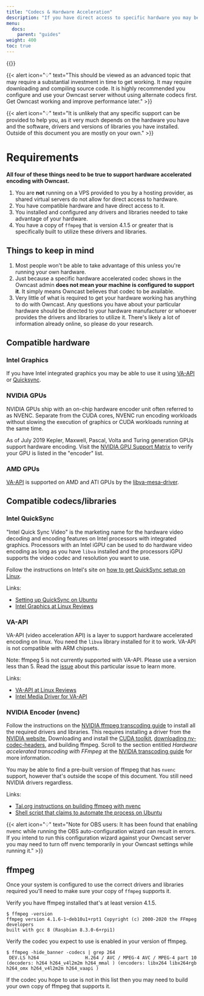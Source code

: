```yaml
---
title: "Codecs & Hardware Acceleration"
description: "If you have direct access to specific hardware you may be able to increase the performance of your server by using a compatible codec."
menu:
  docs:
    parent: "guides"
weight: 400
toc: true
---
```


{{<versionsupport feature="Hardware accelerated encoding" version="0.0.7">}}

{{< alert icon="💡" text="This should be viewed as an advanced topic that may require a substantial investment in time to get working. It may require downloading and compiling source code. It is highly recommended you configure and use your Owncast server without using alternate codecs first. Get Owncast working and improve performance later." >}}

{{< alert icon="💡" text="It is unlikely that any specific support can be provided to help you, as it very much depends on the hardware you have and the software, drivers and versions of libraries you have installed. Outside of this document you are mostly on your own." >}}

# Requirements

**All four of these things need to be true to support hardware accelerated encoding with Owncast.**

1. You are **not** running on a VPS provided to you by a hosting provider, as shared virtual servers do not allow for direct access to hardware.
1. You have compatible hardware and have direct access to it.
1. You installed and configured any drivers and libraries needed to take advantage of your hardware.
1. You have a copy of `ffmpeg` that is version 4.1.5 or greater that is specifically built to utilize these drivers and libraries.

## Things to keep in mind

1. Most people won't be able to take advantage of this unless you're running your own hardware.
1. Just because a specific hardware accelerated codec shows in the Owncast admin **does not mean your machine is configured to support it**. It simply means Owncast believes that codec to be available.
1. Very little of what is required to get your hardware working has anything to do with Owncast. Any questions you have about your particular hardware should be directed to your hardware manufacturer or whoever provides the drivers and libraries to utilize it. There's likely a lot of information already online, so please do your research.

## Compatible hardware

### Intel Graphics

If you have Intel integrated graphics you may be able to use it using [VA-API](#va-api) or [Quicksync](#intel-quicksync).

### NVIDIA GPUs

NVIDIA GPUs ship with an on-chip hardware encoder unit often referred to as NVENC. Separate from the CUDA cores, NVENC run encoding workloads without slowing the execution of graphics or CUDA workloads running at the same time.

As of July 2019 Kepler, Maxwell, Pascal, Volta and Turing generation GPUs support hardware encoding. Visit the [NVIDIA GPU Support Matrix](https://developer.nvidia.com/video-encode-and-decode-gpu-support-matrix-new#Encoder) to verify your GPU is listed in the "encoder" list.

### AMD GPUs

[VA-API](#va-api) is supported on AMD and ATI GPUs by the [libva-mesa-driver](https://is.gd/ZvSdpo).

## Compatible codecs/libraries

### Intel QuickSync

"Intel Quick Sync Video" is the marketing name for the hardware video decoding and encoding features on Intel processors with integrated graphics. Processors with an Intel iGPU can be used to do hardware video encoding as long as you have `libva` installed and the processors iGPU supports the video codec and resolution you want to use.

Follow the instructions on Intel's site on [how to get QuickSync setup on Linux](https://www.intel.com/content/www/us/en/architecture-and-technology/quick-sync-video/quick-sync-video-installation.html).

Links:

- [Setting up QuickSync on Ubuntu](https://wiki.ubuntu.com/IntelQuickSyncVideo)
- [Intel Graphics at Linux Reviews](https://linuxreviews.org/Intel_graphics)

### VA-API

VA-API (video acceleration API) is a layer to support hardware accelerated encoding on linux. You need the `libva` library installed for it to work. VA-API is not compatible with ARM chipsets.

Note: ffmpeg 5 is not currently supported with VA-API. Please use a version less than 5. Read the [issue](https://github.com/owncast/owncast/issues/2071) about this particular issue to learn more.

Links:

- [VA-API at Linux Reviews](https://linuxreviews.org/VAAPI)
- [Intel Media Driver for VA-API](https://github.com/intel/media-driver/)

### NVIDIA Encoder (nvenc)

Follow the instructions on the [NVIDIA ffmpeg transcoding guide](https://developer.nvidia.com/blog/nvidia-ffmpeg-transcoding-guide/) to install all the required drivers and libraries. This requires installing a driver from the [NVIDIA website](https://www.nvidia.com/en-us/drivers/), Downloading and install the [CUDA toolkit](https://developer.nvidia.com/cuda-toolkit), [downloading nv-codec-headers](https://github.com/FFmpeg/nv-codec-headers), and building ffmpeg. Scroll to the section entitled _Hardware accelerated transcoding with FFmpeg_ at the [NVIDIA transcoding guide](https://developer.nvidia.com/blog/nvidia-ffmpeg-transcoding-guide/) for more information.

You may be able to find a pre-built version of ffmpeg that has `nvenc` support, however that's outside the scope of this document. You still need NVIDIA drivers regardless.

Links:

- [Tal.org instructions on building ffmpeg with nvenc](https://www.tal.org/tutorials/ffmpeg_nvidia_encode)
- [Shell script that claims to automate the process on Ubuntu](https://gist.github.com/ransagy/3f6f1a9e5ede6212425f3b36b136216e)

{{< alert icon="💡" text="Note for OBS users: It has been found that enabling nvenc while running the OBS auto-configuration wizard can result in errors. If you intend to run this configuration wizard against your Owncast server you may need to turn off nvenc temporarily in your Owncast settings while running it." >}}

## ffmpeg

Once your system is configured to use the correct drivers and libraries required you'll need to make sure your copy of `ffmpeg` supports it.

Verify you have ffmpeg installed that's at least version 4.1.5.

```
$ ffmpeg -version
ffmpeg version 4.1.6-1~deb10u1+rpt1 Copyright (c) 2000-2020 the FFmpeg developers
built with gcc 8 (Raspbian 8.3.0-6+rpi1)
```

Verify the codec you expect to use is enabled in your version of ffmpeg.

```
$ ffmpeg -hide_banner -codecs | grep 264
 DEV.LS h264                 H.264 / AVC / MPEG-4 AVC / MPEG-4 part 10 (decoders: h264 h264_v4l2m2m h264_mmal ) (encoders: libx264 libx264rgb h264_omx h264_v4l2m2m h264_vaapi )
```

If the codec you hope to use is not in this list then you may need to build your own copy of ffmpeg that supports it.
